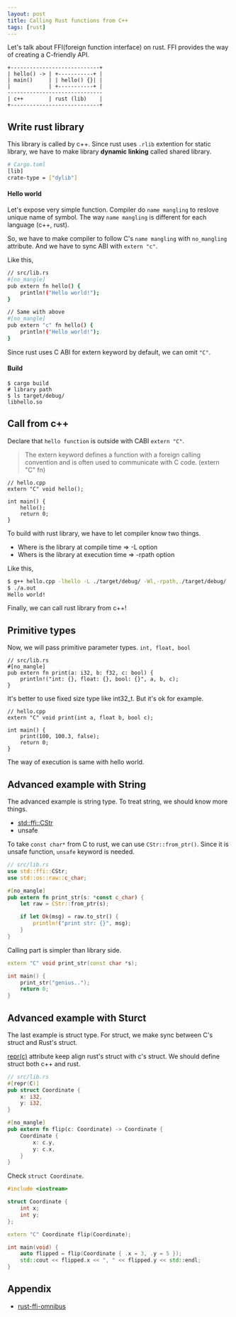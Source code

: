 ```yaml
---
layout: post
title: Calling Rust functions from C++
tags: [rust]
---
```


Let's talk about FFI(foreign function interface) on rust.
FFI provides the way of creating a C-friendly API.

```
+----------------------------+
| hello() -> | +-----------+ |
| main()     | | hello() {}| |
|            | +-----------+ |
------------------------------
| c++        | rust (lib)    |
+----------------------------+
```

## Write rust library
This library is called by c++.
Since rust uses `.rlib` extention for static library,
we have to make library **dynamic linking** called shared library.

```sh
# Cargo.toml
[lib]
crate-type = ["dylib"]
```

#### Hello world
Let's expose very simple function.
Compiler do `name mangling`
to reslove unique name of symbol.
The way `name mangling` is different
for each language (c++, rust).

So, we have to make compiler
to follow C's `name mangling`
with `no_mangling` attribute.
And we have to sync ABI
with `extern "c"`.

Like this,
```sh
// src/lib.rs
#[no_mangle]
pub extern fn hello() {
    println!("Hello world!");
}

// Same with above
#[no_mangle]
pub extern "c" fn hello() {
    println!("Hello world!");
}
```

Since rust uses
C ABI for extern keyword by default,
we can omit `"C"`.

#### Build
```
$ cargo build
# library path
$ ls target/debug/
libhello.so
```
## Call from c++

Declare that `hello function` is outside
with CABI `extern "C"`.

> The extern keyword defines a function 
> with a foreign calling convention and
> is often used to communicate with C code. (extern "C" fn)

```
// hello.cpp
extern "C" void hello();

int main() {
    hello();
    return 0;
}
```

To build with rust library,
we have to let compiler know two things.

- Where is the library at compile time => -L option
- Whers is the library at execution time => -rpath option

Like this,
```sh
$ g++ hello.cpp -lhello -L ./target/debug/ -Wl,-rpath,./target/debug/
$ ./a.out
Hello world!
```

Finally, we can call rust library from c++!

## Primitive types
Now, we will pass primitive parameter types. `int, float, bool`

```
// src/lib.rs
#[no_mangle]
pub extern fn print(a: i32, b: f32, c: bool) {
    println!("int: {}, float: {}, bool: {}", a, b, c);
}
```

It's better to use fixed size type like int32_t.
But it's ok for example.

```
// hello.cpp
extern "C" void print(int a, float b, bool c);

int main() {
    print(100, 100.3, false);
    return 0;
}
```

The way of execution is same with hello world.

## Advanced example with String
The advanced example is string type.
To treat string, we should know more things.
- [std::ffi::CStr](https://doc.rust-lang.org/std/ffi/struct.CStr.html)
- unsafe

To take `const char*` from C to rust,
we can use `CStr::from_ptr()`.
Since it is unsafe function,
`unsafe` keyword is needed.

```rust
// src/lib.rs
use std::ffi::CStr;
use std::os::raw::c_char;

#[no_mangle]
pub extern fn print_str(s: *const c_char) {
    let raw = CStr::from_ptr(s);

    if let Ok(msg) = raw.to_str() {
        println!("print str: {}", msg);
    }
}
```

Calling part is simpler than library side.
```cpp
extern "C" void print_str(const char *s);

int main() {
    print_str("genius..");
    return 0;
}
```

## Advanced example with Sturct
The last example is struct type.
For struct, we make sync between C's struct and Rust's struct.

[repr(c)](https://doc.rust-lang.org/nomicon/other-reprs.html) attribute
keep align rust's struct with c's struct.
We should define struct both c++ and rust.

```rust
// src/lib.rs
#[repr(C)]
pub struct Coordinate {
    x: i32,
    y: i32,
}

#[no_mangle]
pub extern fn flip(c: Coordinate) -> Coordinate {
    Coordinate {
        x: c.y,
        y: c.x,
    }
}
```

Check `struct Coordinate`.
```cpp
#include <iostream>

struct Coordinate {
	int x;
	int y;
};

extern "C" Coordinate flip(Coordinate);

int main(void) {
	auto flipped = flip(Coordinate { .x = 3, .y = 5 });
	std::cout << flipped.x << ", " << flipped.y << std::endl;
}
```

## Appendix
- [rust-ffi-omnibus](http://jakegoulding.com/rust-ffi-omnibus/)
